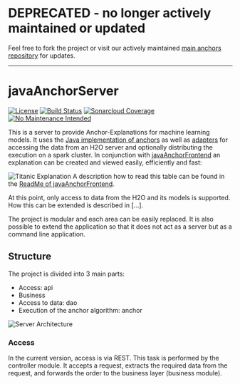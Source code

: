 # DEPRECATED - no longer actively maintained or updated

Feel free to fork the project or visit our actively maintained [main anchors repository](https://github.com/viadee/javaAnchorExplainer) for updates. 

---

# javaAnchorServer

[![License](https://img.shields.io/badge/License-BSD%203--Clause-blue.svg)](https://opensource.org/licenses/BSD-3-Clause)
[![Build Status](https://travis-ci.org/viadee/javaAnchorServer.svg?branch=master)](https://travis-ci.org/viadee/javaAnchorServer)
[![Sonarcloud Coverage](https://sonarcloud.io/api/project_badges/measure?project=de.viadee.anchorj.server:anchorj-server&metric=coverage)](https://sonarcloud.io/dashboard?id=de.viadee.anchorj.server%3Aanchorj-server)
[![No Maintenance Intended](http://unmaintained.tech/badge.svg)](http://unmaintained.tech/)

This is a server to provide Anchor-Explanations for machine learning models. 
It uses the [Java implementation of anchors](https://github.com/viadee/javaAnchorExplainer) 
as well as [adapters](https://github.com/viadee/javaAnchorAdapters) for accessing the data from an H2O server 
and optionally distributing the execution on a spark cluster. 
In conjunction with [javaAnchorFrontend](https://github.com/viadee/javaAnchorFrontend) an explanation can be created and
viewed easily, efficiently and fast: 

![Titanic Explanation](https://user-images.githubusercontent.com/5667523/51996301-bde31580-24b4-11e9-9c75-6205546d1463.png)
A description how to read this table can be found in the [ReadMe of javaAnchorFrontend](https://github.com/viadee/javaAnchorFrontend).

At this point, only access to data from the H2O and its models is supported. How this can be extended is described in [...].

The project is modular and each area can be easily replaced. It is also possible to extend the application so that it does not act as a server but as a command line application.

## Structure
The project is divided into 3 main parts:
- Access: api
- Business
- Access to data: dao
- Execution of the anchor algorithm: anchor

![Server Architecture](https://user-images.githubusercontent.com/5667523/51995074-51ffad80-24b2-11e9-9d98-731837be79b0.png)


### Access
In the current version, access is via REST. 
This task is performed by the controller module. 
It accepts a request, extracts the required data from the request, and forwards the order to the business layer (business module).
